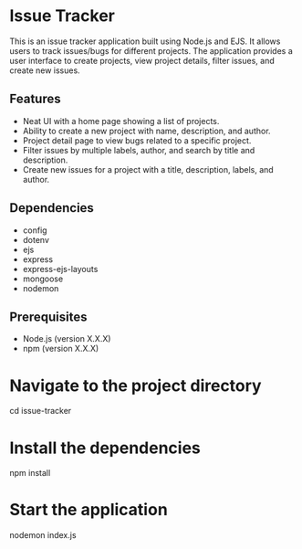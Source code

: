 # Issue Tracker

This is an issue tracker application built using Node.js and EJS. It allows users to track issues/bugs for different projects. The application provides a user interface to create projects, view project details, filter issues, and create new issues.

## Features

- Neat UI with a home page showing a list of projects.
- Ability to create a new project with name, description, and author.
- Project detail page to view bugs related to a specific project.
- Filter issues by multiple labels, author, and search by title and description.
- Create new issues for a project with a title, description, labels, and author.

## Dependencies
- config
- dotenv
- ejs
- express
- express-ejs-layouts
- mongoose
- nodemon

## Prerequisites

- Node.js (version X.X.X)
- npm (version X.X.X)

# Navigate to the project directory
cd issue-tracker

# Install the dependencies
npm install

# Start the application
nodemon index.js
